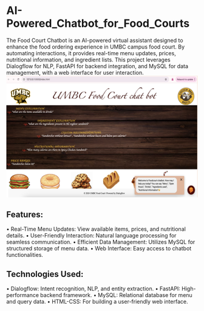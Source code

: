 # AI-Powered_Chatbot_for_Food_Courts

The Food Court Chatbot is an AI-powered virtual assistant designed to enhance the food ordering experience in UMBC campus food court. By automating interactions, it provides real-time menu updates, prices, nutritional information, and ingredient lists. This project leverages Dialogflow for NLP, FastAPI for backend integration, and MySQL for data management, with a web interface for user interaction.
![image alt](https://github.com/Tauseef-09/AI-Powered_Chatbot_for_Food_Courts/blob/main/Web_Interface_Image.png?raw=true)
## Features:
•	Real-Time Menu Updates: View available items, prices, and nutritional details.
•	User-Friendly Interaction: Natural language processing for seamless communication.
•	Efficient Data Management: Utilizes MySQL for structured storage of menu data.
•	Web Interface: Easy access to chatbot functionalities.

## Technologies Used:

•	Dialogflow: Intent recognition, NLP, and entity extraction.
•	FastAPI: High-performance backend framework.
•	MySQL: Relational database for menu and query data.
•	HTML-CSS: For building a user-friendly web interface.
